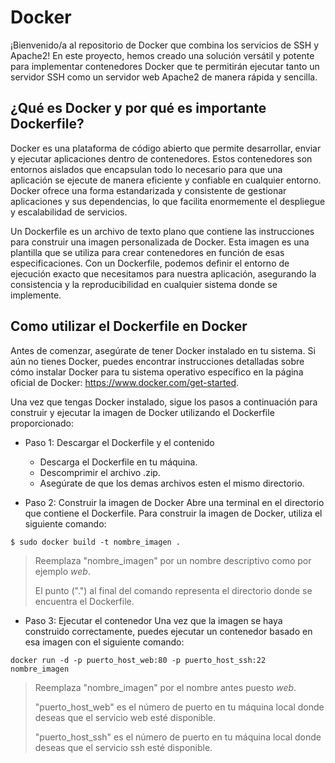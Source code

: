 # Docker
¡Bienvenido/a al repositorio de Docker que combina los servicios de SSH y Apache2! En este proyecto, hemos creado una solución versátil y potente para implementar contenedores Docker que te permitirán ejecutar tanto un servidor SSH como un servidor web Apache2 de manera rápida y sencilla.

## ¿Qué es Docker y por qué es importante Dockerfile?
Docker es una plataforma de código abierto que permite desarrollar, enviar y ejecutar aplicaciones dentro de contenedores. Estos contenedores son entornos aislados que encapsulan todo lo necesario para que una aplicación se ejecute de manera eficiente y confiable en cualquier entorno. Docker ofrece una forma estandarizada y consistente de gestionar aplicaciones y sus dependencias, lo que facilita enormemente el despliegue y escalabilidad de servicios.

Un Dockerfile es un archivo de texto plano que contiene las instrucciones para construir una imagen personalizada de Docker. Esta imagen es una plantilla que se utiliza para crear contenedores en función de esas especificaciones. Con un Dockerfile, podemos definir el entorno de ejecución exacto que necesitamos para nuestra aplicación, asegurando la consistencia y la reproducibilidad en cualquier sistema donde se implemente.

## Como utilizar el Dockerfile en Docker
Antes de comenzar, asegúrate de tener Docker instalado en tu sistema. Si aún no tienes Docker, puedes encontrar instrucciones detalladas sobre cómo instalar Docker para tu sistema operativo específico en la página oficial de Docker: https://www.docker.com/get-started.

Una vez que tengas Docker instalado, sigue los pasos a continuación para construir y ejecutar la imagen de Docker utilizando el Dockerfile proporcionado:

- Paso 1: Descargar el Dockerfile y el contenido
  - Descarga el Dockerfile en tu máquina.
  - Descomprimir el archivo .zip.
  - Asegúrate de que los demas archivos esten el mismo directorio.

- Paso 2: Construir la imagen de Docker
Abre una terminal en el directorio que contiene el Dockerfile. Para construir la imagen de Docker, utiliza el siguiente comando:

```
$ sudo docker build -t nombre_imagen .
```

>
> Reemplaza "nombre_imagen" por un nombre descriptivo como por ejemplo *web*.
>
> El punto (".") al final del comando representa el directorio donde se encuentra el Dockerfile.
>

- Paso 3: Ejecutar el contenedor
Una vez que la imagen se haya construido correctamente, puedes ejecutar un contenedor basado en esa imagen con el siguiente comando:

```
docker run -d -p puerto_host_web:80 -p puerto_host_ssh:22 nombre_imagen
```

>
>Reemplaza "nombre_imagen" por el nombre antes puesto *web*.
>
>"puerto_host_web" es el número de puerto en tu máquina local donde deseas que el servicio web esté disponible. 
>
>"puerto_host_ssh" es el número de puerto en tu máquina local donde deseas que el servicio ssh esté disponible.
